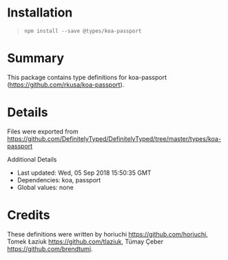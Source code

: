 # Installation
> `npm install --save @types/koa-passport`

# Summary
This package contains type definitions for koa-passport (https://github.com/rkusa/koa-passport).

# Details
Files were exported from https://github.com/DefinitelyTyped/DefinitelyTyped/tree/master/types/koa-passport

Additional Details
 * Last updated: Wed, 05 Sep 2018 15:50:35 GMT
 * Dependencies: koa, passport
 * Global values: none

# Credits
These definitions were written by horiuchi <https://github.com/horiuchi>, Tomek Łaziuk <https://github.com/tlaziuk>, Tümay Çeber <https://github.com/brendtumi>.

